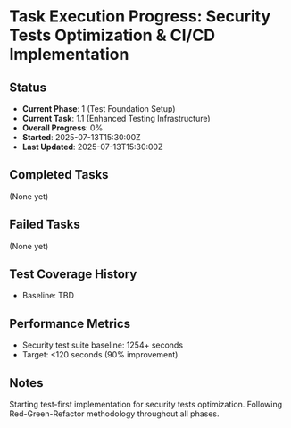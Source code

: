 # Task Execution Progress: Security Tests Optimization & CI/CD Implementation

## Status
- **Current Phase**: 1 (Test Foundation Setup)
- **Current Task**: 1.1 (Enhanced Testing Infrastructure)
- **Overall Progress**: 0%
- **Started**: 2025-07-13T15:30:00Z
- **Last Updated**: 2025-07-13T15:30:00Z

## Completed Tasks
(None yet)

## Failed Tasks
(None yet)

## Test Coverage History
- Baseline: TBD

## Performance Metrics
- Security test suite baseline: 1254+ seconds
- Target: <120 seconds (90% improvement)

## Notes
Starting test-first implementation for security tests optimization.
Following Red-Green-Refactor methodology throughout all phases.